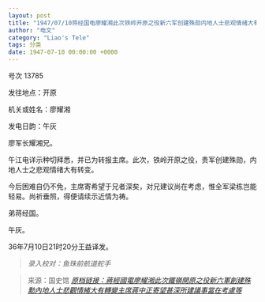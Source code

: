 ```yaml
---
layout: post
title: "1947/07/10蒋经国电廖耀湘此次铁岭开原之役新六军创建殊勋内地人士悲观情绪大有转变主席蒋中正寄望甚深所建议事当在考虑等"
author: "电文"
category: "Liao's Tele"
tags: 分类
date: 1947-07-10 00:00:00 +0000
---
```

号次 13785

发往地点：开原

机关或姓名：廖耀湘

发电日韵：午灰

廖军长耀湘兄。

午江电详示种切拜悉，并已为转报主席。此次，铁岭开原之役，贵军创建殊勋，内地人士之悲观情绪大有转变。

今后困难自仍不免，主席寄希望于兄者深矣，对兄建议尚在考虑，惟全军梁栋岂能轻易。尚祈垂照，得便请续示近情为祷。

弟蒋经国。

午灰。


36年7月10日21时20分王益译发。



> *录入校对：鱼珠前航道舵手*


> 来源：国史馆 [*原档链接：蔣經國電廖耀湘此次鐵嶺開原之役新六軍創建殊勳內地人士悲觀情緒大有轉變主席蔣中正寄望甚深所建議事當在考慮等*](https://ahonline.drnh.gov.tw/index.php?act=Display/image/58945020r2eJQs#14F)
